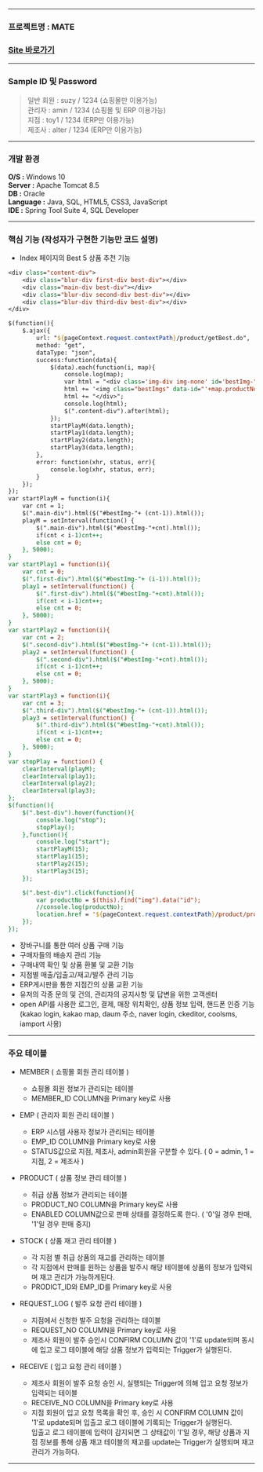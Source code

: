 ----------------------
### 프로젝트명 : MATE
### [Site 바로가기](park.jh92.kro.kr/mate)
----------------------

### Sample ID 및 Password
> 일반 회원 : suzy / 1234 (쇼핑몰만 이용가능) <br>
> 관리자 : amin / 1234 (쇼핑몰 및 ERP 이용가능) <br>
> 지점 : toy1 / 1234 (ERP만 이용가능) <br>
> 제조사 : alter / 1234 (ERP만 이용가능) <br>

--- 

### 개발 환경
**O/S :** Windows 10 <br>
**Server :** Apache Tomcat 8.5 <br>
**DB :** Oracle <br>
**Language :** Java, SQL, HTML5, CSS3, JavaScript <br>
**IDE :** Spring Tool Suite 4, SQL Developer <br>

---

### 핵심 기능 (작성자가 구현한 기능만 코드 설명)
- Index 페이지의 Best 5 상품 추천 기능
```jsp
<div class="content-div">
	<div class="blur-div first-div best-div"></div>
	<div class="main-div best-div"></div>
	<div class="blur-div second-div best-div"></div>
	<div class="blur-div third-div best-div"></div>
</div>

$(function(){
	$.ajax({
		url: "${pageContext.request.contextPath}/product/getBest.do",
		method: "get",
		dataType: "json",
		success:function(data){
			$(data).each(function(i, map){
				console.log(map);
				var html = "<div class='img-div img-none' id='bestImg-" + i + "'>";
				html += '<img class="bestImgs" data-id="'+map.productNo+'" src="${pageContext.request.contextPath}/resources/upload/mainimages/' + map.renamedFilename + '" alt="" />';
				html += "</div>";
				console.log(html);
				$(".content-div").after(html);
			});
			startPlayM(data.length);
			startPlay1(data.length);
			startPlay2(data.length);
			startPlay3(data.length);
		},
		error: function(xhr, status, err){
			console.log(xhr, status, err);
		}
	});
});
var startPlayM = function(i){
	var cnt = 1;
	$(".main-div").html($("#bestImg-"+ (cnt-1)).html());
	playM = setInterval(function() {
		$(".main-div").html($("#bestImg-"+cnt).html());
		if(cnt < i-1)cnt++;
		else cnt = 0;
	}, 5000);
}
var startPlay1 = function(i){
	var cnt = 0;
	$(".first-div").html($("#bestImg-"+ (i-1)).html());
	play1 = setInterval(function() {
		$(".first-div").html($("#bestImg-"+cnt).html());
		if(cnt < i-1)cnt++;
		else cnt = 0;
	}, 5000);
}
var startPlay2 = function(i){
	var cnt = 2;
	$(".second-div").html($("#bestImg-"+ (cnt-1)).html());
	play2 = setInterval(function() {
		$(".second-div").html($("#bestImg-"+cnt).html());
		if(cnt < i-1)cnt++;
		else cnt = 0;
	}, 5000);
}
var startPlay3 = function(i){
	var cnt = 3;
	$(".third-div").html($("#bestImg-"+ (cnt-1)).html());
	play3 = setInterval(function() {
		$(".third-div").html($("#bestImg-"+cnt).html());
		if(cnt < i-1)cnt++;
		else cnt = 0;
	}, 5000);
}
var stopPlay = function() {
	clearInterval(playM);
	clearInterval(play1);
	clearInterval(play2);
	clearInterval(play3);
};
$(function(){
	$(".best-div").hover(function(){
		console.log("stop");
		stopPlay();
	},function(){
		console.log("start");
		startPlayM(15);
		startPlay1(15);
		startPlay2(15);
		startPlay3(15);
	});

	$(".best-div").click(function(){
		var productNo = $(this).find("img").data("id");
		//console.log(productNo);
		location.href = '${pageContext.request.contextPath}/product/productDetail.do?productNo='+productNo;
	});
});

```
- 장바구니를 통한 여러 상품 구매 기능
- 구매자들의 배송지 관리 기능
- 구매내역 확인 및 상품 환불 및 교환 기능
- 지점별 매출/입출고/재고/발주 관리 기능
- ERP게시판을 통한 지점간의 상품 교환 기능
- 유저의 각종 문의 및 건의, 관리자의 공지사항 및 답변을 위한 고객센터
- open API를 사용한 로그인, 결제, 매장 위치확인, 상품 정보 입력, 핸드폰 인증 기능 <br>
  (kakao login, kakao map, daum 주소, naver login, ckeditor, coolsms, iamport 사용)
  
---

### 주요 테이블  
  
+ MEMBER ( 쇼핑몰 회원 관리 테이블 )
  + 쇼핑몰 회원 정보가 관리되는 테이블
  + MEMBER_ID COLUMN을 Primary key로 사용
  
+ EMP ( 관리자 회원 관리 테이블 )
  + ERP 시스템 사용자 정보가 관리되는 테이블
  + EMP_ID COLUMN을 Primary key로 사용
  + STATUS값으로 지점, 제조사, admin회원을 구분할 수 있다. ( 0 = admin, 1 = 지점, 2 = 제조사 )
  
+ PRODUCT ( 상품 정보 관리 테이블 )
  + 취급 상품 정보가 관리되는 테이블
  + PRODUCT_NO COLUMN을 Primary key로 사용
  + ENABLED COLUMN값으로 판매 상태를 결정하도록 한다. ( '0'일 경우 판매, '1'일 경우 판매 중지)
  
+ STOCK ( 상품 재고 관리 테이블 )
  + 각 지점 별 취급 상품의 재고를 관리하는 테이블
  + 각 지점에서 판매를 원하는 상품을 발주시 해당 테이블에 상품의 정보가 입력되며 재고 관리가 가능하게된다.
  + PRODICT_ID와 EMP_ID를 Primary key로 사용
  
+ REQUEST_LOG ( 발주 요청 관리 테이블 )
  + 지점에서 신청한 발주 요청을 관리하는 테이블
  + REQUEST_NO COLUMN을 Primary key로 사용
  + 제조사 회원이 발주 승인시 CONFIRM COLUMN 값이 '1'로 update되며 동시에 입고 로그 테이블에 해당 상품 정보가 입력되는 Trigger가 실행된다.
 
+ RECEIVE ( 입고 요청 관리 테이블 )
  + 제조사 회원이 발주 요청 승인 시, 실행되는 Trigger에 의해 입고 요청 정보가 입력되는 테이블
  + RECEIVE_NO COLUMN을 Primary key로 사용
  + 지점 회원이 입고 요청 목록을 확인 후, 승인 시 CONFIRM COLUMN 값이 '1'로 update되며 입출고 로그 테이블에 기록되는 Trigger가 실행된다.   
   입출고 로그 테이블에 입력이 감지되면 그 상태값이 'I'일 경우, 해당 상품과 지점 정보를 통해 상품 재고 테이블의 재고를 update는 Trigger가 실행되며 재고 관리가 가능하다.
  
--- 

